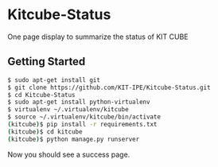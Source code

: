Kitcube-Status
===============

One page display to summarize the status of KIT CUBE

## Getting Started

```sh
$ sudo apt-get install git
$ git clone https://github.com/KIT-IPE/Kitcube-Status.git
$ cd Kitcube-Status
$ sudo apt-get install python-virtualenv
$ virtualenv ~/.virtualenv/kitcube
$ source ~/.virtualenv/kitcube/bin/activate
(kitcube)$ pip install -r requirements.txt
(kitcube)$ cd kitcube
(kitcube)$ python manage.py runserver
```

Now you should see a success page.
